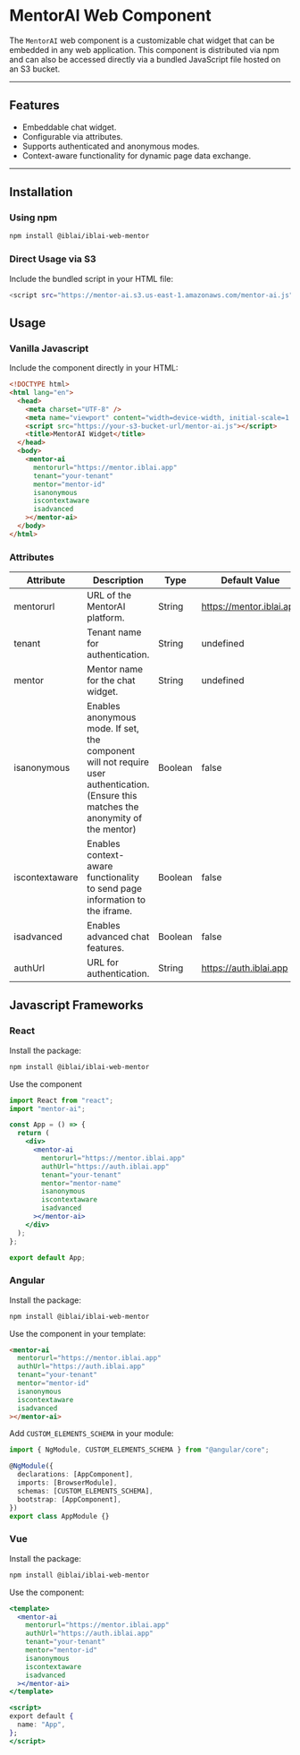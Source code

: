 # MentorAI Web Component

The `MentorAI` web component is a customizable chat widget that can be embedded in any web application. This component is distributed via npm and can also be accessed directly via a bundled JavaScript file hosted on an S3 bucket.

---

## Features

- Embeddable chat widget.
- Configurable via attributes.
- Supports authenticated and anonymous modes.
- Context-aware functionality for dynamic page data exchange.

---

## Installation

### Using npm

```bash
npm install @iblai/iblai-web-mentor
```

### Direct Usage via S3

Include the bundled script in your HTML file:

```bash
<script src="https://mentor-ai.s3.us-east-1.amazonaws.com/mentor-ai.js"></script>
```

## Usage

### Vanilla Javascript

Include the component directly in your HTML:

```html
<!DOCTYPE html>
<html lang="en">
  <head>
    <meta charset="UTF-8" />
    <meta name="viewport" content="width=device-width, initial-scale=1.0" />
    <script src="https://your-s3-bucket-url/mentor-ai.js"></script>
    <title>MentorAI Widget</title>
  </head>
  <body>
    <mentor-ai
      mentorurl="https://mentor.iblai.app"
      tenant="your-tenant"
      mentor="mentor-id"
      isanonymous
      iscontextaware
      isadvanced
    ></mentor-ai>
  </body>
</html>
```

### Attributes

| Attribute      | Description                                                                                                                           | Type    | Default Value            |
| -------------- | ------------------------------------------------------------------------------------------------------------------------------------- | ------- | ------------------------ |
| mentorurl      | URL of the MentorAI platform.                                                                                                         | String  | https://mentor.iblai.app |
| tenant         | Tenant name for authentication.                                                                                                       | String  | undefined                |
| mentor         | Mentor name for the chat widget.                                                                                                      | String  | undefined                |
| isanonymous    | Enables anonymous mode. If set, the component will not require user authentication. (Ensure this matches the anonymity of the mentor) | Boolean | false                    |
| iscontextaware | Enables context-aware functionality to send page information to the iframe.                                                           | Boolean | false                    |
| isadvanced     | Enables advanced chat features.                                                                                                       | Boolean | false                    |
| authUrl        | URL for authentication.                                                                                                               | String  | https://auth.iblai.app   |

## Javascript Frameworks

### React

Install the package:

```bash
npm install @iblai/iblai-web-mentor
```

Use the component

```jsx
import React from "react";
import "mentor-ai";

const App = () => {
  return (
    <div>
      <mentor-ai
        mentorurl="https://mentor.iblai.app"
        authUrl="https://auth.iblai.app"
        tenant="your-tenant"
        mentor="mentor-name"
        isanonymous
        iscontextaware
        isadvanced
      ></mentor-ai>
    </div>
  );
};

export default App;
```

### Angular

Install the package:

```bash
npm install @iblai/iblai-web-mentor
```

Use the component in your template:

```html
<mentor-ai
  mentorurl="https://mentor.iblai.app"
  authUrl="https://auth.iblai.app"
  tenant="your-tenant"
  mentor="mentor-id"
  isanonymous
  iscontextaware
  isadvanced
></mentor-ai>
```

Add `CUSTOM_ELEMENTS_SCHEMA` in your module:

```typescript
import { NgModule, CUSTOM_ELEMENTS_SCHEMA } from "@angular/core";

@NgModule({
  declarations: [AppComponent],
  imports: [BrowserModule],
  schemas: [CUSTOM_ELEMENTS_SCHEMA],
  bootstrap: [AppComponent],
})
export class AppModule {}
```

### Vue

Install the package:

```bash
npm install @iblai/iblai-web-mentor
```

Use the component:

```jsx
<template>
  <mentor-ai
    mentorurl="https://mentor.iblai.app"
    authUrl="https://auth.iblai.app"
    tenant="your-tenant"
    mentor="mentor-id"
    isanonymous
    iscontextaware
    isadvanced
  ></mentor-ai>
</template>

<script>
export default {
  name: "App",
};
</script>
```
